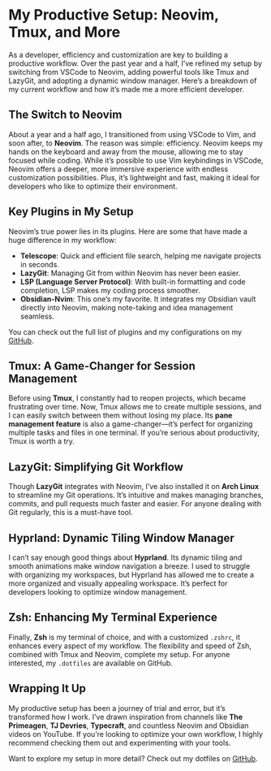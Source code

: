 # My Productive Setup: Neovim, Tmux, and More

As a developer, efficiency and customization are key to building a productive workflow. Over the past year and a half, I’ve refined my setup by switching from VSCode to Neovim, adding powerful tools like Tmux and LazyGit, and adopting a dynamic window manager. Here’s a breakdown of my current workflow and how it’s made me a more efficient developer.

## The Switch to Neovim
About a year and a half ago, I transitioned from using VSCode to Vim, and soon after, to **Neovim**. The reason was simple: efficiency. Neovim keeps my hands on the keyboard and away from the mouse, allowing me to stay focused while coding. While it’s possible to use Vim keybindings in VSCode, Neovim offers a deeper, more immersive experience with endless customization possibilities. Plus, it’s lightweight and fast, making it ideal for developers who like to optimize their environment.

## Key Plugins in My Setup
Neovim’s true power lies in its plugins. Here are some that have made a huge difference in my workflow:

- **Telescope**: Quick and efficient file search, helping me navigate projects in seconds.
- **LazyGit**: Managing Git from within Neovim has never been easier.
- **LSP (Language Server Protocol)**: With built-in formatting and code completion, LSP makes my coding process smoother.
- **Obsidian-Nvim**: This one’s my favorite. It integrates my Obsidian vault directly into Neovim, making note-taking and idea management seamless.

You can check out the full list of plugins and my configurations on my [GitHub](https://github.com/vineet-53/.dotfiles).

## Tmux: A Game-Changer for Session Management
Before using **Tmux**, I constantly had to reopen projects, which became frustrating over time. Now, Tmux allows me to create multiple sessions, and I can easily switch between them without losing my place. Its **pane management feature** is also a game-changer—it’s perfect for organizing multiple tasks and files in one terminal. If you’re serious about productivity, Tmux is worth a try.

## LazyGit: Simplifying Git Workflow
Though **LazyGit** integrates with Neovim, I’ve also installed it on **Arch Linux** to streamline my Git operations. It’s intuitive and makes managing branches, commits, and pull requests much faster and easier. For anyone dealing with Git regularly, this is a must-have tool.

## Hyprland: Dynamic Tiling Window Manager
I can’t say enough good things about **Hyprland**. Its dynamic tiling and smooth animations make window navigation a breeze. I used to struggle with organizing my workspaces, but Hyprland has allowed me to create a more organized and visually appealing workspace. It’s perfect for developers looking to optimize window management.

## Zsh: Enhancing My Terminal Experience
Finally, **Zsh** is my terminal of choice, and with a customized `.zshrc`, it enhances every aspect of my workflow. The flexibility and speed of Zsh, combined with Tmux and Neovim, complete my setup. For anyone interested, my `.dotfiles` are available on GitHub.

## Wrapping It Up
My productive setup has been a journey of trial and error, but it’s transformed how I work. I’ve drawn inspiration from channels like **The Primeagen**, **TJ Devries**, **Typecraft**, and countless Neovim and Obsidian videos on YouTube. If you’re looking to optimize your own workflow, I highly recommend checking them out and experimenting with your tools.

Want to explore my setup in more detail? Check out my dotfiles on [GitHub](https://github.com/vineet-53/.dotfiles).
